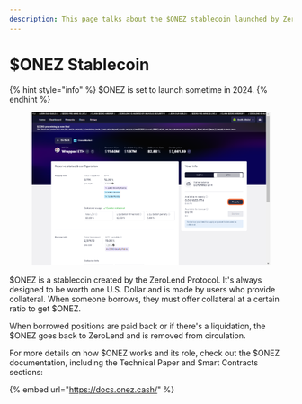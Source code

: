 ```yaml
---
description: This page talks about the $ONEZ stablecoin launched by ZeroLend
---
```


# $ONEZ Stablecoin

{% hint style="info" %}
$ONEZ is set to launch sometime in 2024.
{% endhint %}

<figure><img src="../.gitbook/assets/image (9).png" alt=""><figcaption></figcaption></figure>

$ONEZ is a stablecoin created by the ZeroLend Protocol. It's always designed to be worth one U.S. Dollar and is made by users who provide collateral. When someone borrows, they must offer collateral at a certain ratio to get $ONEZ.

When borrowed positions are paid back or if there's a liquidation, the $ONEZ goes back to ZeroLend and is removed from circulation.&#x20;

For more details on how $ONEZ works and its role, check out the $ONEZ documentation, including the Technical Paper and Smart Contracts sections:

{% embed url="https://docs.onez.cash/" %}
